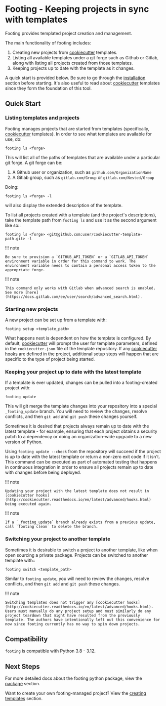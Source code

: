 # Footing - Keeping projects in sync with templates

Footing provides templated project creation and management.

The main functionality of footing includes:

1. Creating new projects from [cookiecutter](https://cookiecutter.readthedocs.io/en/latest/) templates.
2. Listing all available templates under a git forge such as Github or Gitlab, along with listing all projects created from those templates.
3. Keeping projects up to date with the template as it changes.

A quick start is provided below. Be sure to go through the [installation](installation.md) section before starting. It's also useful to read about [cookiecutter](https://cookiecutter.readthedocs.io/en/latest/) templates since they form the foundation of this tool.

## Quick Start

### Listing templates and projects

Footing manages projects that are started from templates (specifically, [cookiecutter](https://cookiecutter.readthedocs.io/en/latest/) templates). In order to see what templates are available for use, do:

    footing ls <forge>

This will list all of the paths of templates that are available under a particular git forge. A git forge can be:

1. A Github user or organization, such as `github.com/OrganizationName`
2. A Gitlab group, such as `gitlab.com/Group` or `gitlab.com/Nested/Group`

Doing:

    footing ls <forge> -l

will also display the extended description of the template.

To list all projects created with a template (and the project's descriptions), take the template path from `footing ls` and use it as the second argument like so::

    footing ls <forge> <git@github.com:user/cookiecutter-template-path.git> -l

!!! note

    Be sure to provision a `GITHUB_API_TOKEN` or a `GITLAB_API_TOKEN` environment variable in order for this command to work. The environment variable needs to contain a personal access token to the appropriate forge.

!!! note

    This command only works with Gitlab when advanced search is enabled. See more [here](https://docs.gitlab.com/ee/user/search/advanced_search.html).

### Starting new projects

A new project can be set up from a template with:

    footing setup <template_path>

What happens next is dependent on how the template is configured. By default, [cookiecutter](https://cookiecutter.readthedocs.io/en/latest/) will prompt the user for template parameters, defined in the `cookiecutter.json` file of the template repository. If any [cookiecutter hooks](http://cookiecutter.readthedocs.io/en/latest/advanced/hooks.html) are defined in the project, additional setup steps will happen that are specific to the type of project being started.

### Keeping your project up to date with the latest template

If a template is ever updated, changes can be pulled into a footing-created project with:

    footing update

This will git merge the template changes into your repository into a special `_footing_update` branch. You will need to review the changes, resolve conflicts, and then `git add` and `git push` these changes yourself.

Sometimes it is desired that projects always remain up to date with the latest template - for example, ensuring that each project obtains a security patch to a dependency or doing an organization-wide upgrade to a new version of Python.

Using `footing update --check` from the repository will succeed if the project is up to date with the latest template or return a non-zero exit code if it isn't. This command can be executed as part of automated testing that happens in continuous integration in order to ensure all projects remain up to date with changes before being deployed.

!!! note

	Updating your project with the latest template does not result in [cookiecutter hooks](http://cookiecutter.readthedocs.io/en/latest/advanced/hooks.html) being executed again.

!!! note

    If a `_footing_update` branch already exists from a previous update, call `footing clean` to delete the branch.

### Switching your project to another template

Sometimes it is desirable to switch a project to another template, like when open sourcing a private package. Projects can be switched to another template with::

	footing switch <template_path>

Similar to `footing update`, you will need to review the changes, resolve conflicts, and then `git add` and `git push` these changes.

!!! note

    Switching templates does not trigger any [cookiecutter hooks](http://cookiecutter.readthedocs.io/en/latest/advanced/hooks.html). Users must manually do any project setup and must similarly do any project teardown that might have resulted from the previously template. The authors have intentionally left out this convenience for now since footing currently has no way to spin down projects.


## Compatibility

`footing` is compatible with Python 3.8 - 3.12.

## Next Steps

For more detailed docs about the footing python package, view the [package](package.md) section.

Want to create your own footing-managed project? View the [creating templates](creating_templates.md) section.
